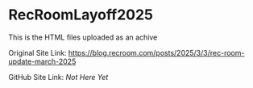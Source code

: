# RecRoomLayoff2025

This is the HTML files uploaded as an achive 

Original Site Link: https://blog.recroom.com/posts/2025/3/3/rec-room-update-march-2025

GitHub Site Link: *Not Here Yet*
